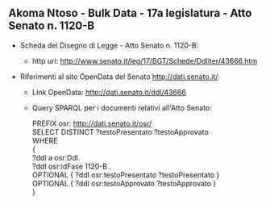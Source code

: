 ## Akoma Ntoso - Bulk Data - 17a legislatura - Atto Senato n. 1120-B ##

* Scheda del Disegno di Legge - Atto Senato n. 1120-B:
	* http url: http://www.senato.it/leg/17/BGT/Schede/Ddliter/43666.htm

* Riferimenti al sito OpenData del Senato http://dati.senato.it/:
	* Link OpenData: http://dati.senato.it/ddl/43666
	* Query SPARQL per i documenti relativi all'Atto Senato:

        PREFIX osr: <http://dati.senato.it/osr/>  
		SELECT DISTINCT ?testoPresentato ?testoApprovato  
		WHERE  
		{  
		    ?ddl a osr:Ddl.  
		    ?ddl osr:idFase 1120-B .  
		    OPTIONAL { ?ddl osr:testoPresentato ?testoPresentato }  
		    OPTIONAL { ?ddl osr:testoApprovato ?testoApprovato }  
		}
		